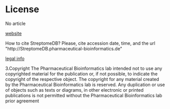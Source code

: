 # License

No article

[website](http://132.230.56.4/streptomedb2/help/)

How to cite StreptomeDB?
Please, cite accession date, time, and the url "h<span>t</span>tp://StreptomeDB.pharmaceutical-bioinformatics.de"

[legal info](http://www.pharmbioinf.uni-freiburg.de/contact/impressum/)

3.Copyright
The Pharmaceutical Bioinformatics lab intended not to use any copyrighted material for the publication or, if not possible, to indicate the copyright of the respective object. The copyright for any material created by the Pharmaceutical Bioinformatics lab is reserved. Any duplication or use of objects such as texts or diagrams, in other electronic or printed publications is not permitted without the Pharmaceutical Bioinformatics lab prior agreement